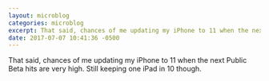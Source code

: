 ```yaml
---
layout: microblog
categories: microblog
excerpt: That said, chances of me updating my iPhone to 11 when the next Public Beta hits are very high. Still keeping one iPad in 10 though.
date: 2017-07-07 10:41:36 -0500
---
```


That said, chances of me updating my iPhone to 11 when the next Public Beta hits are very high. Still keeping one iPad in 10 though.